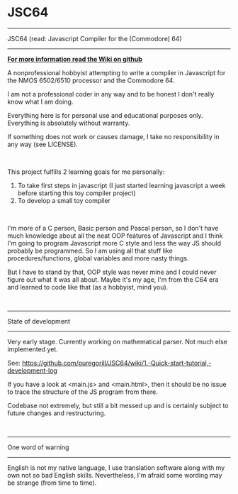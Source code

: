 # JSC64

********************************************************
JSC64 (read: Javascript Compiler for the (Commodore) 64)
********************************************************

**[For more information read the Wiki on github](https://github.com/puregorill/JSC64/wiki)**

A nonprofessional hobbyist attempting to write a compiler in Javascript for the NMOS 6502/6510 processor and the Commodore 64.

I am not a professional coder in any way and to be honest I don't really know what I am doing.

Everything here is for personal use and educational purposes only. Everything is absolutely without warranty. 

If something does not work or causes damage, I take no responsibility in any way (see LICENSE).

<br />

This project fulfills 2 learning goals for me personally:
  1) To take first steps in javascript (I just started learning javascript a week before starting this toy compiler project)
  2) To develop a small toy compiler

<br />

I'm more of a C person, Basic person and Pascal person, so I don't have much knowledge about all the neat OOP features of Javascript and I think I'm going to program Javascript more C style and less the way JS should probably be programmed. So I am using all that stuff like procedures/functions, global variables and more nasty things.

But I have to stand by that, OOP style was never mine and I could never figure out what it was all about. Maybe it's my age, I'm from the C64 era and learned to code like that (as a hobbyist, mind you).

<br />
  
********************
State of development
********************

Very early stage. Currently working on mathematical parser. Not much else implemented yet. 

See: https://github.com/puregorill/JSC64/wiki/1.-Quick-start-tutorial,-development-log

If you have a look at <main.js> and <main.html>, then it should be no issue to trace the structure of the JS program from there.

Codebase not extremely, but still a bit messed up and is certainly subject to future changes and restructuring.

<br />
 
*******************
One word of warning
*******************

English is not my native language, I use translation software along with my own not so bad English skills. Nevertheless, I'm afraid some wording may be strange (from time to time).

